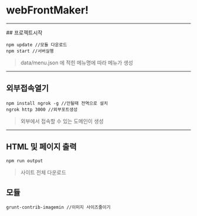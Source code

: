 # webFrontMaker!

<hr/>
## 프로젝트시작
<pre><code>npm update //모듈 다운로드
npm start //서버실행
</pre></code>

> data/menu.json 에 적힌 메뉴명에 따라 메뉴가 생성

<hr />

## 외부접속열기
<pre><code>npm install ngrok -g //안될때 전역으로 설치
ngrok http 3000 //외부포트생성
</pre></code>

> 외부에서 접속할 수 있는 도메인이 생성

<hr />

## HTML 및 페이지 출력
<pre><code>npm run output</code></pre>

> 사이트 전체 다운로드

## 모듈
<pre><code>grunt-contrib-imagemin //이미지 사이즈줄이기</code></pre>